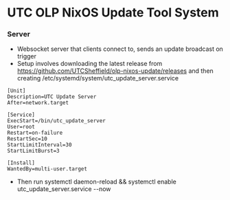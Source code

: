 # UTC OLP NixOS Update Tool System

### Server
- Websocket server that clients connect to, sends an update broadcast on trigger
- Setup involves downloading the latest release from https://github.com/UTCSheffield/olp-nixos-update/releases and then creating /etc/systemd/system/utc_update_server.service
```systemd
[Unit]
Description=UTC Update Server
After=network.target

[Service]
ExecStart=/bin/utc_update_server
User=root
Restart=on-failure
RestartSec=10
StartLimitInterval=30
StartLimitBurst=3

[Install]
WantedBy=multi-user.target
```
- Then run systemctl daemon-reload && systemctl enable utc_update_server.service --now
